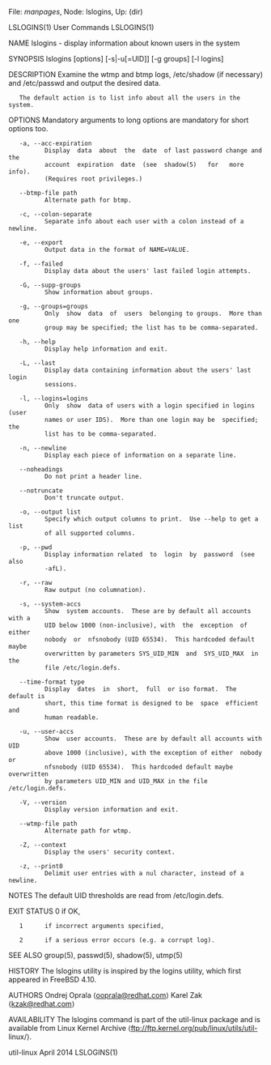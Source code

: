 File: *manpages*,  Node: lslogins,  Up: (dir)

LSLOGINS(1)                      User Commands                     LSLOGINS(1)



NAME
       lslogins - display information about known users in the system

SYNOPSIS
       lslogins [options] [-s|-u[=UID]] [-g groups] [-l logins]

DESCRIPTION
       Examine  the  wtmp  and  btmp  logs,  /etc/shadow  (if  necessary)  and
       /etc/passwd and output the desired data.

       The default action is to list info about all the users in the system.

OPTIONS
       Mandatory arguments to long options are  mandatory  for  short  options
       too.

       -a, --acc-expiration
              Display  data  about  the  date  of last password change and the
              account  expiration  date  (see  shadow(5)   for   more   info).
              (Requires root privileges.)

       --btmp-file path
              Alternate path for btmp.

       -c, --colon-separate
              Separate info about each user with a colon instead of a newline.

       -e, --export
              Output data in the format of NAME=VALUE.

       -f, --failed
              Display data about the users' last failed login attempts.

       -G, --supp-groups
              Show information about groups.

       -g, --groups=groups
              Only  show  data  of  users  belonging to groups.  More than one
              group may be specified; the list has to be comma-separated.

       -h, --help
              Display help information and exit.

       -L, --last
              Display data containing information about the users' last  login
              sessions.

       -l, --logins=logins
              Only  show  data of users with a login specified in logins (user
              names or user IDS).  More than one login may be  specified;  the
              list has to be comma-separated.

       -n, --newline
              Display each piece of information on a separate line.

       --noheadings
              Do not print a header line.

       --notruncate
              Don't truncate output.

       -o, --output list
              Specify which output columns to print.  Use --help to get a list
              of all supported columns.

       -p, --pwd
              Display information related  to  login  by  password  (see  also
              -afL).

       -r, --raw
              Raw output (no columnation).

       -s, --system-accs
              Show  system accounts.  These are by default all accounts with a
              UID below 1000 (non-inclusive), with  the  exception  of  either
              nobody  or  nfsnobody (UID 65534).  This hardcoded default maybe
              overwritten by parameters SYS_UID_MIN  and  SYS_UID_MAX  in  the
              file /etc/login.defs.

       --time-format type
              Display  dates  in  short,  full  or iso format.  The default is
              short, this time format is designed to be  space  efficient  and
              human readable.

       -u, --user-accs
              Show  user accounts.  These are by default all accounts with UID
              above 1000 (inclusive), with the exception of either  nobody  or
              nfsnobody (UID 65534).  This hardcoded default maybe overwritten
              by parameters UID_MIN and UID_MAX in the file /etc/login.defs.

       -V, --version
              Display version information and exit.

       --wtmp-file path
              Alternate path for wtmp.

       -Z, --context
              Display the users' security context.

       -z, --print0
              Delimit user entries with a nul character, instead of a newline.


NOTES
       The default UID thresholds are read from /etc/login.defs.


EXIT STATUS
       0      if OK,

       1      if incorrect arguments specified,

       2      if a serious error occurs (e.g. a corrupt log).

SEE ALSO
       group(5), passwd(5), shadow(5), utmp(5)

HISTORY
       The lslogins utility is inspired by the  logins  utility,  which  first
       appeared in FreeBSD 4.10.

AUTHORS
       Ondrej Oprala ⟨ooprala@redhat.com⟩
       Karel Zak ⟨kzak@redhat.com⟩


AVAILABILITY
       The lslogins command is part of the util-linux package and is available
       from Linux Kernel  Archive  ⟨ftp://ftp.kernel.org/pub/linux/utils/util-
       linux/⟩.



util-linux                        April 2014                       LSLOGINS(1)
